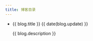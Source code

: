 ```yaml
---
title: 博客目录
---
```


<ul :class="list.list">
  <li v-for="blog in blogs">

<a :href="blog.file">{{ blog.title }}</a> <span :class="list.small">{{ date(blog.update) }}</span>

{{ blog.description }}

  </li>
</ul>

<script lang="ts" setup>
  import { data as blogs } from '../../lib/blogs.data'
  import list from '../../lib/list.module.styl'
  import { date } from '../../lib/utils'
</script>
